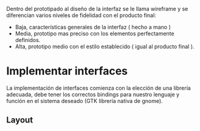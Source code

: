 Dentro del prototipado al diseño de la interfaz se le llama wireframe y se diferencian varios niveles de fidelidad con el producto final:
- Baja, características generales de la interfaz ( hecho a mano )
- Media,  prototipo mas preciso con los elementos perfectamente definidos.
- Alta, prototipo medio con el estilo establecido ( igual al producto final ).

# Implementar interfaces
La implementación de interfaces comienza con la elección de una librería adecuada, debe tener los correctos bindings para nuestro lenguaje y función en el sistema deseado (GTK librería nativa de gnome).
## Layout
